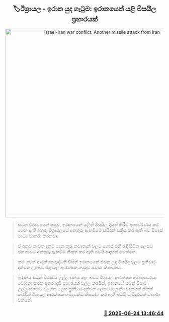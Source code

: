 <p align='center'><b><h2 align='center' title='Israel-Iran war conflict: Another missile attack from Iran'>🏷ඊශ්‍රායල - ඉරාන යුද ගැටුම: ඉරානයෙන් යළි මිසයිල ප්‍රහාරයක්</h2></b></p>
<p align='center'><img src='https://helakuru.sgp1.cdn.digitaloceanspaces.com/esana/images/lib/iran-israel-1.jpg' width='600' alt='Israel-Iran war conflict: Another missile attack from Iran'></p>

> සටන් විරාමයෙන් පසුව, ඉරානයෙන් යලිත් මිසයිල දියත් කිරීම් අනාවරණය කර ගෙන ඇති අතර, ඊශ්‍රායලයේ අනතුරු ඇඟවීමේ සයිරන් සක්‍රිය කර ඇති බව විදෙස් මාධ්‍ය වාර්තා කරනවා.

> ඒ අනුව නැවත දැනුම් දෙන තුරු නවාතැන් වලට ගොස් එහි රැඳී සිටින ලෙසට ජනතාවට අනතුරු ඇඟවීම් නිකුත් කර ඇති බවයි සඳහන් වෙන්නේ.

> තම ගුවන් ආරක්ෂක පද්ධති විසින් ඉරානයෙන් එවන ලද මිසයිලවලට ප්‍රතිචාර දක්වන ලද බව ඊශ්‍රායල ආරක්ෂක හමුදාව පවසා තිබෙනවා.

> ඉරානය සටන් විරාමය උල්ලංඝනය කළ බවට ඊශ්‍රායල ආරක්ෂක අමාත්‍යවරයා චෝදනා කරන අතර, දැඩි ප්‍රහාරයක් එල්ල කරමින්, ඉරානයේ සටන් විරාම උල්ලංඝනයට බලගතු ලෙස ප්‍රතිචාර දක්වන ලෙසට ඔහු නිවේදනයක් නිකුත් කරමින් ඊශ්‍රායල ආරක්ෂක හමුදාවන්ට නියෝග කර ඇති බවයි වැඩිදුරටත් වාර්තා වන්නේ.



<h3 align='right'><a href='https://www.helakuru.lk/esana/p/111302/'>📅 2025-06-24 13:46:44</a></h3>
